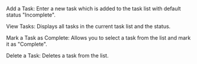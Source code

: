 Add a Task: Enter a new task which is added to the task list with default status "Incomplete".

View Tasks: Displays all tasks in the current task list and the status.

Mark a Task as Complete: Allows you to select a task from the list and mark it as "Complete".

Delete a Task: Deletes a task from the list.
